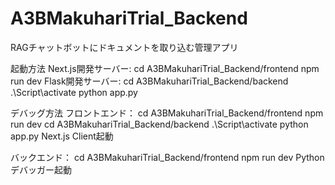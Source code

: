 # A3BMakuhariTrial_Backend
RAGチャットボットにドキュメントを取り込む管理アプリ

起動方法
Next.js開発サーバー:
cd A3BMakuhariTrial_Backend/frontend
npm run dev
Flask開発サーバー:
cd A3BMakuhariTrial_Backend/backend
.\Script\activate
python app.py

デバッグ方法
フロントエンド：
cd A3BMakuhariTrial_Backend/frontend
npm run dev
cd A3BMakuhariTrial_Backend/backend
.\Script\activate
python app.py
Next.js Client起動

バックエンド：
cd A3BMakuhariTrial_Backend/frontend
npm run dev
Pythonデバッガー起動